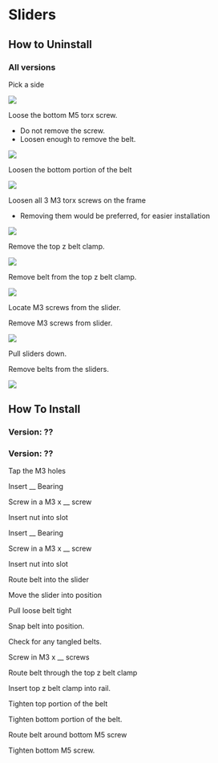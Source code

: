 # Sliders

## How to Uninstall

### All versions

Pick a side

![](../../.gitbook/assets/image-edits%20%281%29.png)

Loose the bottom M5 torx screw.

* Do not remove the screw.
* Loosen enough to remove the belt.

![](../../.gitbook/assets/image-edits-1.png)

Loosen the bottom portion of the belt

![](../../.gitbook/assets/image-edits-7.png)

Loosen all 3 M3 torx screws on the frame

* Removing them would be preferred, for easier installation

![](../../.gitbook/assets/image-edits-2.png)

Remove the top z belt clamp.

![](../../.gitbook/assets/image-edits-3.png)

Remove belt from the top z belt clamp.

![](../../.gitbook/assets/image-edits-4.png)

Locate M3 screws from the slider.

Remove M3 screws from slider.

![](../../.gitbook/assets/image-edits-5.png)

Pull sliders down.

Remove belts from the sliders.

![](../../.gitbook/assets/image-edits-6.png)

## How To Install

### Version: ??

### Version: ??

Tap the M3 holes

Insert \_\_ Bearing

Screw in a M3 x \_\_ screw

Insert nut into slot

Insert \_\_ Bearing

Screw in a M3 x \_\_ screw

Insert nut into slot

Route belt into the slider

Move the slider into position

Pull loose belt tight

Snap belt into position.

Check for any tangled belts.

Screw in M3 x \_\_ screws

Route belt through the top z belt clamp

Insert top z belt clamp into rail.

Tighten top portion of the belt

Tighten bottom portion of the belt.

Route belt around bottom M5 screw

Tighten bottom M5 screw.

